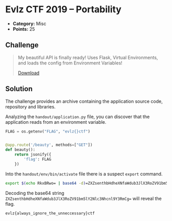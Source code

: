 # Evlz CTF 2019 – Portability

* **Category:** Misc
* **Points:** 25

## Challenge

> My beautiful API is finally ready! Uses Flask, Virtual Environments, and loads the config from Environment Variables! 
>
> [Download](portability.zip)

## Solution

The challenge provides an archive containing the application source code, repository and libraries.

Analyzing the `handout/application.py` file, you can discover that the application reads from an environment variable.

```python
FLAG = os.getenv("FLAG", "evlz{}ctf")


@app.route('/beauty', methods=["GET"])
def beauty():
    return jsonify({
        'flag': FLAG
    })
```

Into the `handout/env/bin/activate` file there is a suspect `export` command.

```bash
export $(echo RkxBRwo= | base64 -d)=ZXZsenthbHdheXNfaWdub3JlX3RoZV91bm5lY2Nlc3Nhcnl9Y3RmCg=
```

Decoding the base64 string `ZXZsenthbHdheXNfaWdub3JlX3RoZV91bm5lY2Nlc3Nhcnl9Y3RmCg=` will reveal the flag.

```
evlz{always_ignore_the_unneccessary}ctf
```